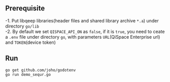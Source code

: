 ## Prerequisite
-1. Put libqeep libraries(header files and shared library archive `*.a`) under directory `go/lib`\
-2. By default we set `QISPACE_API_ON` as `false`, if it is `true`, you need to ceate a `.env` file under directory `go`, with parameters `URL`(QiSpace Enterprise url) and `TOKEN`(device token)

## Run
```
go get github.com/joho/godotenv
go run demo_sequr.go
```